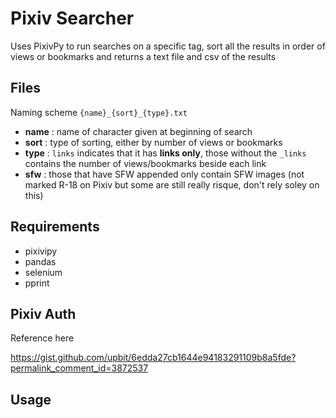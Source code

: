 # Pixiv Searcher
Uses PixivPy to run searches on a specific tag, sort all the results in order of views or bookmarks and returns a text file and csv of the results

## Files
Naming scheme
`{name}_{sort}_{type}.txt`

- **name** : name of character given at beginning of search
- **sort** : type of sorting, either by number of views or bookmarks
- **type** : `links` indicates that it has **links only**, those without the `_links` contains the number of views/bookmarks beside each link
- **sfw** : those that have SFW appended only contain SFW images (not marked R-18 on Pixiv but some are still really risque, don't rely soley on this)

## Requirements
- pixivipy
- pandas
- selenium
- pprint

## Pixiv Auth
Reference here

https://gist.github.com/upbit/6edda27cb1644e94183291109b8a5fde?permalink_comment_id=3872537

## Usage


